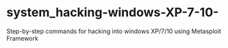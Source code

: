 # system_hacking-windows-XP-7-10-
Step-by-step commands for hacking into windows XP/7/10 using Metasploit Framework
